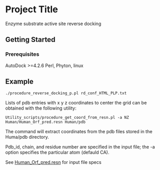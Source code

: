 # Project Title

Enzyme substrate active site reverse docking

## Getting Started


### Prerequisites

AutoDock >=4.2.6
Perl, Phyton, linux

## Example

```
./procedure_reverse_docking_p.pl rd_conf_HTML_PLP.txt
```

Lists of pdb entries with x y z coordinates to center the grid 
can be obtained with the following utility:

```
Utility_scripts/procedure_get_coord_from_resn.pl -a NZ Human/Human_Orf_pred.resn Human/pdb
```
  The command will extract coordinates from the pdb files stored in the Huma/pdb directory.

  Pdb_id, chain, and residue number are specified in the input file; the -a option specifies the particular atom (defauld CA).

  See  [Human_Orf_pred.resn](https://github.com/Percud/Rev_Docking/edit/master/Human/Human_Orf_pred.resn) for input file specs
